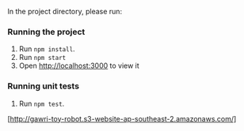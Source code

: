 In the project directory, please run:

### Running the project
1) Run `npm install`.
2) Run `npm start`
3) Open [http://localhost:3000](http://localhost:3000) to view it 

### Running unit tests

1) Run `npm test`.

[http://gawri-toy-robot.s3-website-ap-southeast-2.amazonaws.com/]

